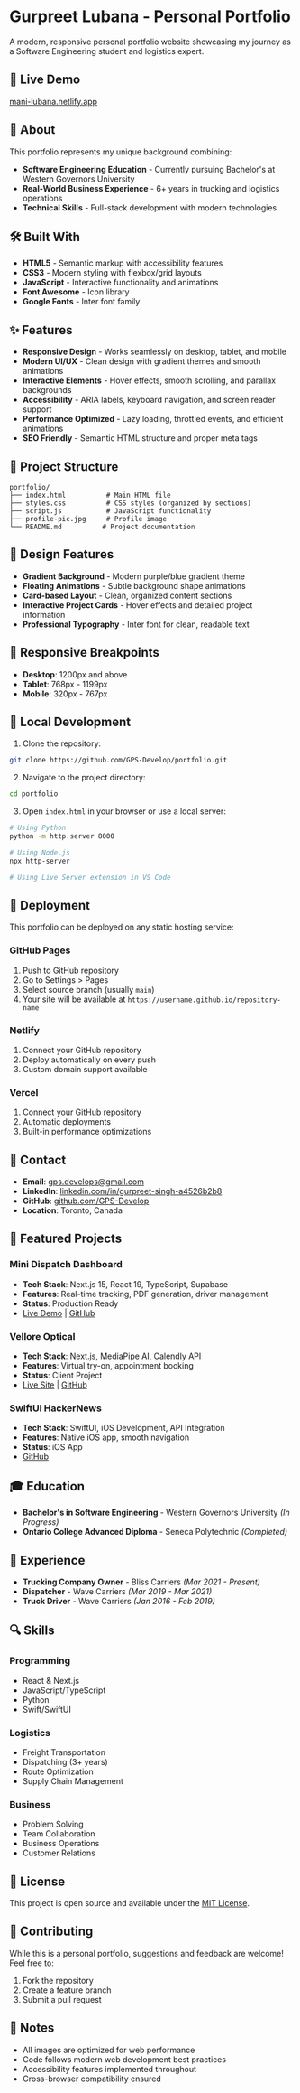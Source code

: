 # Gurpreet Lubana - Personal Portfolio

A modern, responsive personal portfolio website showcasing my journey as a Software Engineering student and logistics expert.

## 🚀 Live Demo

[mani-lubana.netlify.app](https://mani-lubana.netlify.app)

## 📖 About

This portfolio represents my unique background combining:
- **Software Engineering Education** - Currently pursuing Bachelor's at Western Governors University
- **Real-World Business Experience** - 6+ years in trucking and logistics operations
- **Technical Skills** - Full-stack development with modern technologies

## 🛠️ Built With

- **HTML5** - Semantic markup with accessibility features
- **CSS3** - Modern styling with flexbox/grid layouts
- **JavaScript** - Interactive functionality and animations
- **Font Awesome** - Icon library
- **Google Fonts** - Inter font family

## ✨ Features

- **Responsive Design** - Works seamlessly on desktop, tablet, and mobile
- **Modern UI/UX** - Clean design with gradient themes and smooth animations
- **Interactive Elements** - Hover effects, smooth scrolling, and parallax backgrounds
- **Accessibility** - ARIA labels, keyboard navigation, and screen reader support
- **Performance Optimized** - Lazy loading, throttled events, and efficient animations
- **SEO Friendly** - Semantic HTML structure and proper meta tags

## 📁 Project Structure

```
portfolio/
├── index.html          # Main HTML file
├── styles.css          # CSS styles (organized by sections)
├── script.js           # JavaScript functionality
├── profile-pic.jpg     # Profile image
└── README.md          # Project documentation
```

## 🎨 Design Features

- **Gradient Background** - Modern purple/blue gradient theme
- **Floating Animations** - Subtle background shape animations
- **Card-based Layout** - Clean, organized content sections
- **Interactive Project Cards** - Hover effects and detailed project information
- **Professional Typography** - Inter font for clean, readable text

## 📱 Responsive Breakpoints

- **Desktop**: 1200px and above
- **Tablet**: 768px - 1199px
- **Mobile**: 320px - 767px

## 🔧 Local Development

1. Clone the repository:
```bash
git clone https://github.com/GPS-Develop/portfolio.git
```

2. Navigate to the project directory:
```bash
cd portfolio
```

3. Open `index.html` in your browser or use a local server:
```bash
# Using Python
python -m http.server 8000

# Using Node.js
npx http-server

# Using Live Server extension in VS Code
```

## 🚀 Deployment

This portfolio can be deployed on any static hosting service:

### GitHub Pages
1. Push to GitHub repository
2. Go to Settings > Pages
3. Select source branch (usually `main`)
4. Your site will be available at `https://username.github.io/repository-name`

### Netlify
1. Connect your GitHub repository
2. Deploy automatically on every push
3. Custom domain support available

### Vercel
1. Connect your GitHub repository
2. Automatic deployments
3. Built-in performance optimizations

## 📧 Contact

- **Email**: gps.develops@gmail.com
- **LinkedIn**: [linkedin.com/in/gurpreet-singh-a4526b2b8](https://www.linkedin.com/in/gurpreet-singh-a4526b2b8)
- **GitHub**: [github.com/GPS-Develop](https://github.com/GPS-Develop)
- **Location**: Toronto, Canada

## 🎯 Featured Projects

### Mini Dispatch Dashboard
- **Tech Stack**: Next.js 15, React 19, TypeScript, Supabase
- **Features**: Real-time tracking, PDF generation, driver management
- **Status**: Production Ready
- [Live Demo](https://mini-dispatch-dashboard.vercel.app/) | [GitHub](https://github.com/GPS-Develop/mini-dispatch-dashboard)

### Vellore Optical
- **Tech Stack**: Next.js, MediaPipe AI, Calendly API
- **Features**: Virtual try-on, appointment booking
- **Status**: Client Project
- [Live Site](https://velloreoptical.netlify.app/) | [GitHub](https://github.com/GPS-Develop/VelloreOptical)

### SwiftUI HackerNews
- **Tech Stack**: SwiftUI, iOS Development, API Integration
- **Features**: Native iOS app, smooth navigation
- **Status**: iOS App
- [GitHub](https://github.com/GPS-Develop/SwiftUI-HackerNews)

## 🎓 Education

- **Bachelor's in Software Engineering** - Western Governors University *(In Progress)*
- **Ontario College Advanced Diploma** - Seneca Polytechnic *(Completed)*

## 💼 Experience

- **Trucking Company Owner** - Bliss Carriers *(Mar 2021 - Present)*
- **Dispatcher** - Wave Carriers *(Mar 2019 - Mar 2021)*
- **Truck Driver** - Wave Carriers *(Jan 2016 - Feb 2019)*

## 🔍 Skills

### Programming
- React & Next.js
- JavaScript/TypeScript
- Python
- Swift/SwiftUI

### Logistics
- Freight Transportation
- Dispatching (3+ years)
- Route Optimization
- Supply Chain Management

### Business
- Problem Solving
- Team Collaboration
- Business Operations
- Customer Relations

## 📄 License

This project is open source and available under the [MIT License](LICENSE).

## 🤝 Contributing

While this is a personal portfolio, suggestions and feedback are welcome! Feel free to:
1. Fork the repository
2. Create a feature branch
3. Submit a pull request

## 📝 Notes

- All images are optimized for web performance
- Code follows modern web development best practices
- Accessibility features implemented throughout
- Cross-browser compatibility ensured
